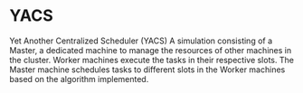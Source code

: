 # YACS
Yet Another Centralized Scheduler (YACS) 
A simulation consisting of a Master, a dedicated machine to manage the resources of other machines in the cluster. Worker machines execute the tasks in their respective slots. The Master machine schedules tasks to different slots in the Worker machines based on the algorithm implemented.  
